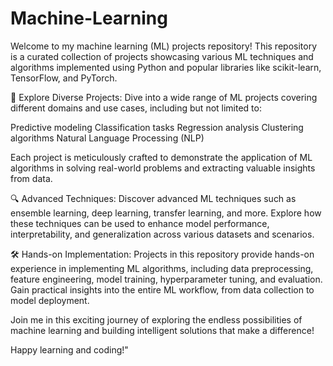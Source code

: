 # Machine-Learning

Welcome to my machine learning (ML) projects repository! This repository is a curated collection of projects showcasing various ML techniques and algorithms implemented using Python and popular libraries like scikit-learn, TensorFlow, and PyTorch.

🤖 Explore Diverse Projects:
Dive into a wide range of ML projects covering different domains and use cases, including but not limited to:

Predictive modeling
Classification tasks
Regression analysis
Clustering algorithms
Natural Language Processing (NLP)

Each project is meticulously crafted to demonstrate the application of ML algorithms in solving real-world problems and extracting valuable insights from data.

🔍 Advanced Techniques:
Discover advanced ML techniques such as ensemble learning, deep learning, transfer learning, and more. Explore how these techniques can be used to enhance model performance, interpretability, and generalization across various datasets and scenarios.

🛠️ Hands-on Implementation:
Projects in this repository provide hands-on experience in implementing ML algorithms, including data preprocessing, feature engineering, model training, hyperparameter tuning, and evaluation. Gain practical insights into the entire ML workflow, from data collection to model deployment.

Join me in this exciting journey of exploring the endless possibilities of machine learning and building intelligent solutions that make a difference!

Happy learning and coding!"

